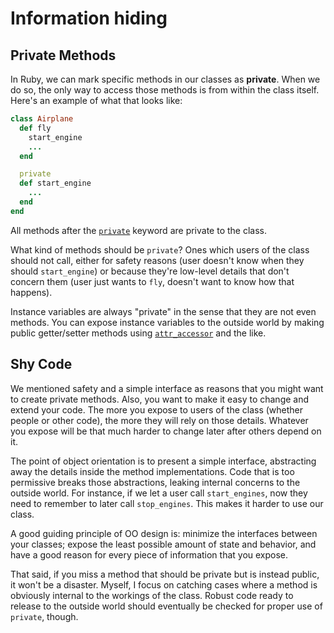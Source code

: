# Information hiding

## Private Methods

In Ruby, we can mark specific methods in our classes as
**private**. When we do so, the only way to access those methods is
from within the class itself. Here's an example of what that looks
like:

```ruby
class Airplane
  def fly
    start_engine
    ...
  end

  private
  def start_engine
    ...
  end
end
```

All methods after the [`private`][private-keyword] keyword are private
to the class.

What kind of methods should be `private`? Ones which users of the
class should not call, either for safety reasons (user doesn't know
when they should `start_engine`) or because they're low-level details
that don't concern them (user just wants to `fly`, doesn't want to
know how that happens).

Instance variables are always "private" in the sense that they are not
even methods. You can expose instance variables to the outside world
by making public getter/setter methods using
[`attr_accessor`][attr-accessor] and the like.

## Shy Code

We mentioned safety and a simple interface as reasons that you might
want to create private methods. Also, you want to make it easy to
change and extend your code. The more you expose to users of the class
(whether people or other code), the more they will rely on those
details. Whatever you expose will be that much harder to change later
after others depend on it.

The point of object orientation is to present a simple interface,
abstracting away the details inside the method implementations. Code
that is too permissive breaks those abstractions, leaking internal
concerns to the outside world. For instance, if we let a user call
`start_engines`, now they need to remember to later call
`stop_engines`. This makes it harder to use our class.

A good guiding principle of OO design is: minimize the interfaces
between your classes; expose the least possible amount of state and
behavior, and have a good reason for every piece of information that
you expose.

That said, if you miss a method that should be private but is instead
public, it won't be a disaster. Myself, I focus on catching cases
where a method is obviously internal to the workings of the
class. Robust code ready to release to the outside world should
eventually be checked for proper use of `private`, though.

[private-keyword]: http://ruby-doc.org/core-2.1.2/Module.html#method-i-private
[attr-accessor]: http://ruby-doc.org/core-2.1.2/Module.html#method-i-attr_accessor
